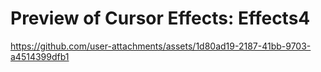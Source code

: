 # Preview of Cursor Effects: Effects4
https://github.com/user-attachments/assets/1d80ad19-2187-41bb-9703-a4514399dfb1
